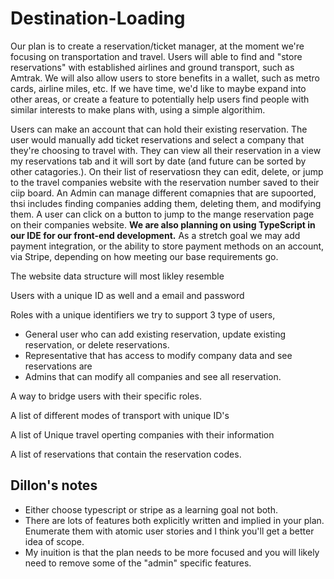 # Destination-Loading

Our plan is to create a reservation/ticket manager, at the moment we're focusing on transportation and travel. Users will able to find and "store reservations" with established airlines and ground transport, such as Amtrak. We will also allow users to store benefits in a wallet, such as metro cards, airline miles, etc. If we have time, we'd like to maybe expand into other areas, or create a feature to potentially help users find people with similar interests to make plans with, using a simple algorithim.

Users can make an account that can hold their existing reservation. The user would manually add ticket reservations and select a company that they're choosing to travel with. They can view all their reservation in a view my reservations tab and it will sort by date (and future can be sorted by other catagories.). On their list of reservatiosn they can edit, delete, or jump to the travel companies website with the reservation number saved to their ciip board. An Admin can manage different comapnies that are supoorted, thsi includes finding companies adding them, deleting them, and modifying them. A user can click on a button to jump to the mange reservation page on their companies website. **We are also planning on using TypeScript in our IDE for our front-end development.** As a stretch goal we may add payment integration, or the ability to store payment methods on an account, via Stripe, depending on how meeting our base requirements go.


The website data structure will most likley resemble 

Users with a unique ID as well and a email and password 

Roles with a unique identifiers we try to support 3 type of users, 
- General user who can add existing reservation, update existing reservation, or delete reservations.
- Representative that has access to modify company data and see reservations are  
- Admins that can modify all companies and see all reservation.

A way to bridge users with their specific roles. 

A list of different modes of transport with unique ID's

A list of Unique travel operting companies with their information

A list of reservations that contain the reservation codes. 

## Dillon's notes
 - Either choose typescript or stripe as a learning goal not both.
 - There are lots of features both explicitly written and implied in your plan.  Enumerate them with atomic user stories and I think you'll get a better idea of scope.
 - My inuition is that the plan needs to be more focused and you will likely need to remove some of the "admin" specific features.
